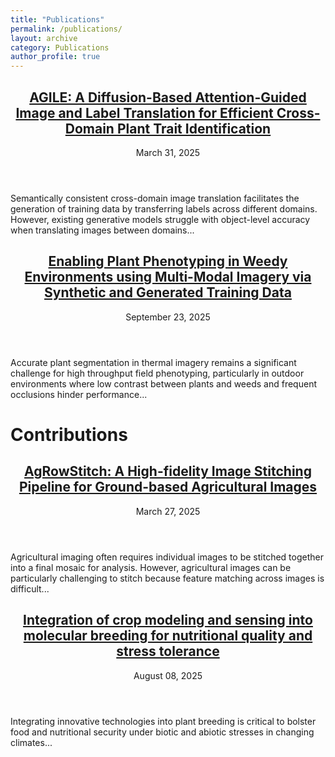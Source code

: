 ```yaml
---
title: "Publications"
permalink: /publications/
layout: archive
category: Publications
author_profile: true
---
```


<!-- Publications Section -->
<div class="publication-list">
  <article class="publication">
    <header class="publication-header">
      <h2 class="publication-title">
        <a href="/publications/AGILE/">AGILE: A Diffusion-Based Attention-Guided Image and Label Translation for Efficient Cross-Domain Plant Trait Identification</a>
      </h2>
      <p class="publication-date">March 31, 2025</p>
    </header>
    <div class="publication-excerpt">
      <p>
        Semantically consistent cross-domain image translation facilitates the generation of training data by transferring labels across different domains. However, existing generative models struggle with object-level accuracy when translating images between domains...
      </p>
    </div>
  </article>
  <article class="publication">
    <header class="publication-header">
      <h2 class="publication-title">
        <a href="/publications/WeedSegment/">Enabling Plant Phenotyping in Weedy Environments using Multi-Modal Imagery via Synthetic and Generated Training Data</a>
      </h2>
      <p class="publication-date">September 23, 2025</p>
    </header>
    <div class="publication-excerpt">
      <p>
        Accurate plant segmentation in thermal imagery remains a significant challenge for high throughput field phenotyping, particularly in outdoor environments where low contrast between plants and weeds and frequent occlusions hinder performance...
      </p>
    </div>
  </article>
  <!-- You can add more publication items here -->
</div>

<!-- Contributions Section -->
<h1>Contributions</h1>
<div class="contributions-list">
  <article class="contribution">
    <header class="contribution-header">
      <h2 class="contribution-title">
        <a href="/publications/AgRowStitch/">AgRowStitch: A High-fidelity Image Stitching Pipeline for Ground-based Agricultural Images</a>
      </h2>
      <p class="contribution-date">March 27, 2025</p>
    </header>
    <div class="contribution-excerpt">
      <p>
        Agricultural imaging often requires individual images to be stitched together into a final mosaic for analysis. However, agricultural images can be particularly challenging to stitch because feature matching across images is difficult...
      </p>
    </div>
  </article>
  <article class="contribution">
    <header class="contribution-header">
      <h2 class="contribution-title">
        <a href="/publications/Integration/">Integration of crop modeling and sensing into molecular breeding for nutritional quality and stress tolerance</a>
      </h2>
      <p class="contribution-date">August 08, 2025</p>
    </header>
    <div class="contribution-excerpt">
      <p>
        Integrating innovative technologies into plant breeding is critical to bolster food and nutritional security under biotic and abiotic stresses in changing climates...
      </p>
    </div>
  </article>
  <!-- Add additional contributions similarly -->
</div>